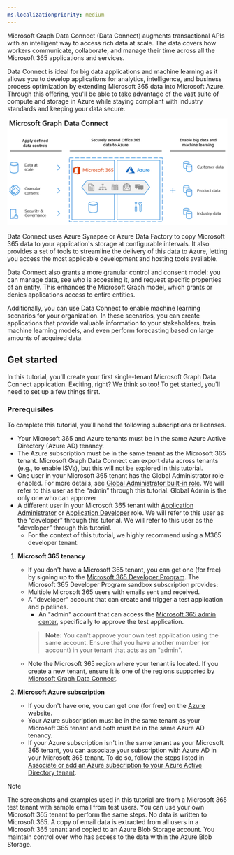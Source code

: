```yaml
---
ms.localizationpriority: medium
---
```


<!-- markdownlint-disable MD002 MD041 -->

Microsoft Graph Data Connect (Data Connect) augments transactional APIs with an intelligent way to access rich data at scale. The data covers how workers communicate, collaborate, and manage their time across all the Microsoft 365 applications and services.

Data Connect is ideal for big data applications and machine learning as it allows you to develop applications for analytics, intelligence, and business process optimization by extending Microsoft 365 data into Microsoft Azure. Through this offering, you'll be able to take advantage of the vast suite of compute and storage in Azure while staying compliant with industry standards and keeping your data secure.

![An architectural diagram of Microsoft Graph data connect, showing defined data controls, extending Office 365 data into Azure, and enabling big data and machine learning.](../concepts/images/data-connect-mgdc-capabilities.PNG)

Data Connect uses Azure Synapse or Azure Data Factory to copy Microsoft 365 data to your application's storage at configurable intervals. It also provides a set of tools to streamline the delivery of this data to Azure, letting you access the most applicable development and hosting tools available.

Data Connect also grants a more granular control and consent model: you can manage data, see who is accessing it, and request specific properties of an entity. This enhances the Microsoft Graph model, which grants or denies applications access to entire entities.

Additionally, you can use Data Connect to enable machine learning scenarios for your organization. In these scenarios, you can create applications that provide valuable information to your stakeholders, train machine learning models, and even perform forecasting based on large amounts of acquired data.

## Get started

In this tutorial, you'll create your first single-tenant Microsoft Graph Data Connect application. Exciting, right? We think so too! To get started, you'll need to set up a few things first.

### Prerequisites

To complete this tutorial, you'll need the following subscriptions or licenses.

- Your Microsoft 365 and Azure tenants must be in the same Azure Active Directory (Azure AD) tenancy. 
- The Azure subscription must be in the same tenant as the Microsoft 365 tenant. Microsoft Graph Data Connect can export data across tenants (e.g., to enable ISVs), but this will not be explored in this tutorial. 
- One user in your Microsoft 365 tenant has the Global Administrator role enabled. For more details, see [Global Administrator built-in role](/azure/active-directory/roles/permissions-reference#global-administrator). We will refer to this user as the “admin” through this tutorial. Global Admin is the only one who can approver 
- A different user in your Microsoft 365 tenant with [Application Administrator](https://learn.microsoft.com/en-us/azure/active-directory/roles/permissions-reference#application-administrator) or [Application Developer](https://learn.microsoft.com/en-us/azure/active-directory/roles/permissions-reference#application-developer) role. We will refer to this user as the “developer” through this tutorial. We will refer to this user as the “developer” through this tutorial.  
   - For the context of this tutorial, we highly recommend using a M365 developer tenant. 

1. **Microsoft 365 tenancy**

   - If you don't have a Microsoft 365 tenant, you can get one (for free) by signing up to the [Microsoft 365 Developer Program](https://developer.microsoft.com/microsoft-365/dev-program). The Microsoft 365 Developer Program sandbox subscription provides:
   - Multiple Microsoft 365 users with emails sent and received.
    - A "developer" account that can create and trigger a test application and pipelines. 
      - An "admin" account that can access the [Microsoft 365 admin center](https://admin.microsoft.com/), specifically to approve the test application.  
      >**Note:**  You can't approve your own test application using the same account. Ensure that you have another member (or account) in your tenant that acts as an "admin".
   - Note the Microsoft 365 region where your tenant is located. If you create a new tenant, ensure it is one of the [regions supported by Microsoft Graph Data Connect](/graph/data-connect-datasets#regions).
     
2. **Microsoft Azure subscription**

   - If you don't have one, you can get one (for free) on the [Azure website](https://azure.microsoft.com/free/). 
   - Your Azure subscription must be in the same tenant as your Microsoft 365 tenant and both must be in the same Azure AD tenancy. 
   - If your Azure subscription isn't in the same tenant as your Microsoft 365 tenant, you can associate your subscription with Azure AD in your Microsoft 365 tenant. To do so, follow the steps listed in [Associate or add an Azure subscription to your Azure Active Directory tenant](/azure/active-directory/fundamentals/active-directory-how-subscriptions-associated-directory).

> [!NOTE]
> The screenshots and examples used in this tutorial are from a Microsoft 365 test tenant with sample email from test users. You can use your own Microsoft 365 tenant to perform the same steps. No data is written to Microsoft 365. A copy of email data is extracted from all users in a Microsoft 365 tenant and copied to an Azure Blob Storage account. You maintain control over who has access to the data within the Azure Blob Storage.
